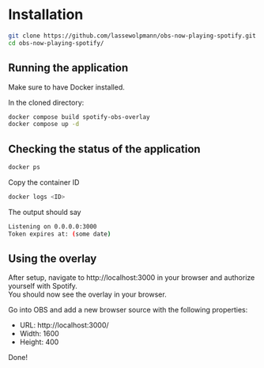 # Installation

```bash
git clone https://github.com/lassewolpmann/obs-now-playing-spotify.git
cd obs-now-playing-spotify/
```

## Running the application
Make sure to have Docker installed.  
  
In the cloned directory:
```bash
docker compose build spotify-obs-overlay
docker compose up -d
```

## Checking the status of the application
```bash
docker ps
```
Copy the container ID
```bash
docker logs <ID>
```
The output should say
```bash
Listening on 0.0.0.0:3000
Token expires at: (some date)
```

## Using the overlay
After setup, navigate to http://localhost:3000 in your browser and authorize yourself with Spotify.  
You should now see the overlay in your browser.  
  
Go into OBS and add a new browser source with the following properties:
* URL: http://localhost:3000/
* Width: 1600
* Height: 400

Done!